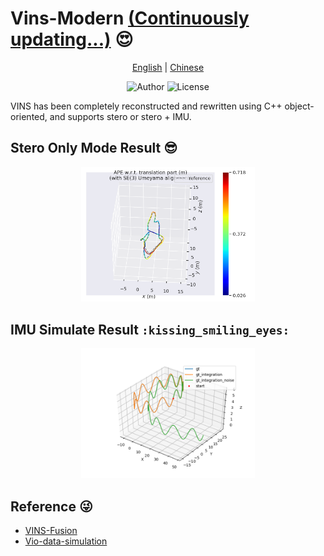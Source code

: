 # Vins-Modern [(Continuously updating...)](https://github.com/weihaoysgs/vins-fast) :heart_eyes:
<div align="center">

[English](README.md) | [Chinese](doc/Chinese.md)

![Author](https://img.shields.io/badge/weihao-vins-blue?link=https%3A%2F%2Fgithub.com%2Fweihaoysgs)
![License](https://img.shields.io/badge/License-GPLv3-green)

</div>

VINS has been completely reconstructed and rewritten using C++ object-oriented, and supports stero or stero + IMU.


## Stero Only Mode Result :sunglasses:

<div align="center">

<img src="./images/MH_05_Stero_Only.png" width = 55%>

</div>

## IMU Simulate Result `:kissing_smiling_eyes:`

<div align="center">

<img src="./images/imu_simulate.png" width = 55%>

</div>

## Reference :stuck_out_tongue_winking_eye:

- [VINS-Fusion](https://github.com/HKUST-Aerial-Robotics/VINS-Fusion)
- [Vio-data-simulation](https://github.com/HeYijia/vio_data_simulation)